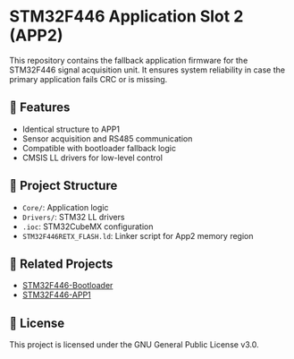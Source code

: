 # STM32F446 Application Slot 2 (APP2)

This repository contains the fallback application firmware for the STM32F446 signal acquisition unit. It ensures system reliability in case the primary application fails CRC or is missing.

## 🚀 Features

- Identical structure to APP1
- Sensor acquisition and RS485 communication
- Compatible with bootloader fallback logic
- CMSIS LL drivers for low-level control

## 📁 Project Structure

- `Core/`: Application logic
- `Drivers/`: STM32 LL drivers
- `.ioc`: STM32CubeMX configuration
- `STM32F446RETX_FLASH.ld`: Linker script for App2 memory region

## 🔗 Related Projects

- [STM32F446-Bootloader](https://github.com/Vojtese/STM32F446-Bootloader)
- [STM32F446-APP1](https://github.com/Vojtese/STM32F446-APP1)

## 📜 License

This project is licensed under the GNU General Public License v3.0.
